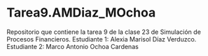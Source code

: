 # Tarea9.AMDiaz_MOchoa
Repositorio que contiene la tarea 9 de la clase 23 de Simulación de Procesos Financieros. Estudiante 1: Alexia Marisol Díaz Verduzco. Estudiante 2: Marco Antonio Ochoa Cardenas
